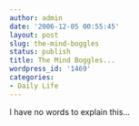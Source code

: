 ```yaml
---
author: admin
date: '2006-12-05 00:55:45'
layout: post
slug: the-mind-boggles
status: publish
title: The Mind Boggles...
wordpress_id: '1469'
categories:
- Daily Life
---
```


I have no words to explain this...
